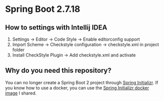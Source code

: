 # Spring Boot 2.7.18

## How to settings with Intellij IDEA
1. Settings → Editor → Code Style → Enable editorconfig support
2. Import Scheme → Checkstyle configuration → checkstyle.xml in project folder
3. Install CheckStyle Plugin → Add checkstyle.xml and activate

## Why do you need this repository?
You can no longer create a Spring Boot 2 project through [Spring Initializr](https://start.spring.io/). If you know how to use a docker, you can use the [Spring Initializr docker image](https://hub.docker.com/r/kdevkr/spring-initializr) I shared.

